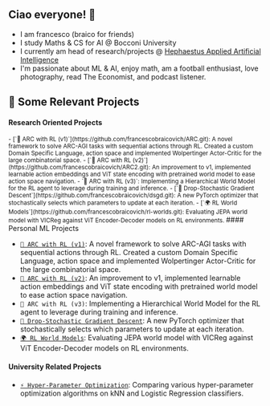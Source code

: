 
## Ciao everyone! 👋
 - I am francesco (braico for friends)
 - I study Maths & CS for AI @ Bocconi University
- I currently am head of research/projects @ [Hephaestus Applied Artificial Intelligence](https://github.com/Hephaestus-AI-Association)
- I'm passionate about ML & AI, enjoy math, am a football enthusiast, love photography, read The Economist, and podcast listener.

## 📌 Some Relevant Projects 

#### Research Oriented Projects
<small>
- [`🧠 ARC with RL (v1)`](https://github.com/francescobraicovich/ARC.git): A novel framework to solve ARC-AGI tasks with sequential actions through RL. Created a custom Domain Specific Language, action space and implemented Wolpertinger Actor-Critic for the large combinatorial space.
- [`🧠 ARC with RL (v2)`](https://github.com/francescobraicovich/ARC2.git): An improvement to v1, implemented learnable action embeddings and ViT state encoding with pretrained world model to ease action space navigation.
- `🧠 ARC with RL (v3)`: Implementing a Hierarchical World Model for the RL agent to leverage during training and inference.
- [`🔻 Drop-Stochastic Gradient Descent`](https://github.com/francescobraicovich/dsgd.git): A new PyTorch optimizer that stochastically selects which parameters to update at each iteration.
- [`🌍 RL World Models`](https://github.com/francescobraicovich/rl-worlds.git): Evaluating JEPA world model with VICReg against ViT Encoder-Decoder models on RL environments.
</small>
#### Personal ML Projects

- [`🧠 ARC with RL (v1)`](https://github.com/francescobraicovich/ARC.git): A novel framework to solve ARC-AGI tasks with sequential actions through RL. Created a custom Domain Specific Language, action space and implemented Wolpertinger Actor-Critic for the large combinatorial space.
- [`🧠 ARC with RL (v2)`](https://github.com/francescobraicovich/ARC2.git): An improvement to v1, implemented learnable action embeddings and ViT state encoding with pretrained world model to ease action space navigation.
- `🧠 ARC with RL (v3)`: Implementing a Hierarchical World Model for the RL agent to leverage during training and inference.
- [`🔻 Drop-Stochastic Gradient Descent`](https://github.com/francescobraicovich/dsgd.git): A new PyTorch optimizer that stochastically selects which parameters to update at each iteration.
- [`🌍 RL World Models`](https://github.com/francescobraicovich/rl-worlds.git): Evaluating JEPA world model with VICReg against ViT Encoder-Decoder models on RL environments.

#### University Related Projects

- [`⚡️ Hyper-Parameter Optimization`](https://github.com/francescobraicovich/parameter_optimization.git): Comparing various hyper-parameter optimization algorithms on kNN and Logistic Regression classifiers.


